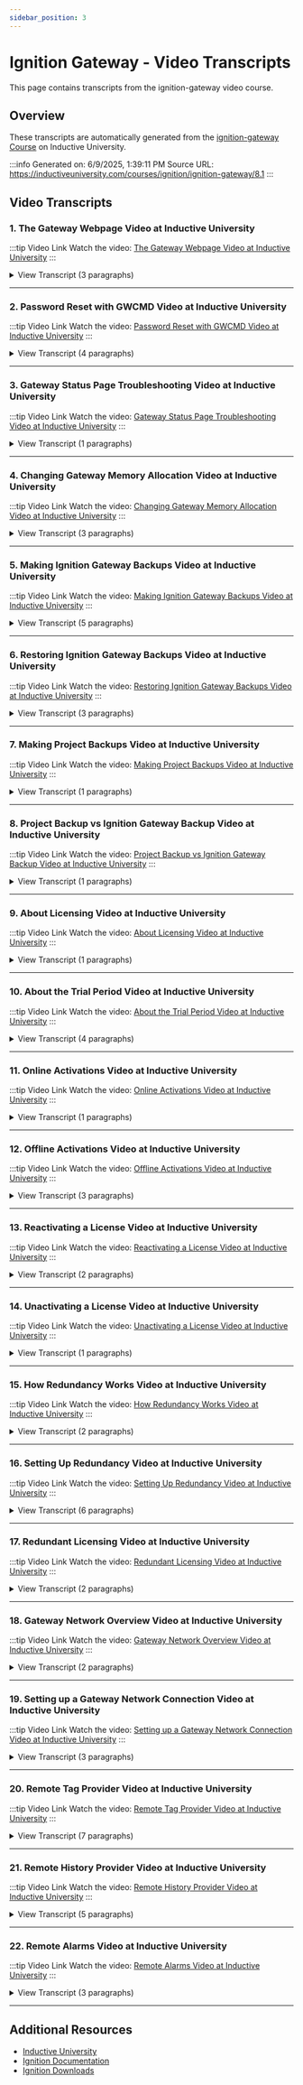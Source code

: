 ```yaml
---
sidebar_position: 3
---
```


# Ignition Gateway - Video Transcripts

This page contains transcripts from the ignition-gateway video course.

## Overview

These transcripts are automatically generated from the [ignition-gateway Course](https://inductiveuniversity.com/courses/ignition/ignition-gateway/8.1) on Inductive University.

:::info
Generated on: 6/9/2025, 1:39:11 PM
Source URL: https://inductiveuniversity.com/courses/ignition/ignition-gateway/8.1
:::

## Video Transcripts

### 1. The Gateway Webpage Video at Inductive University

:::tip Video Link
Watch the video: [The Gateway Webpage Video at Inductive University](https://inductiveuniversity.com/videos/the-gateway-webpage/8.1)
:::

<details>
<summary>View Transcript (3 paragraphs)</summary>

**[00:00]** [00:00]
                                    We are currently looking at the Gateway webpage which acts as a sort of hub for everything within the Ignition software. To get to the Gateway webpage, you need to navigate to the Gateway server's IP address :8088 or in our case if you're on the server itself, localhost:8088 will do just fine as well. Initially, you start out in the Home section where we have some different actions that we can take to get started with the software. Up here at the top, we have the Ignition Designer Launcher which you can download and launch to get started with designing your very first project. Next we have our Application Launchers which allow you to either download the Vision Client Launcher where you can launch and view your Vision projects or you can view your Perspective projects which will launch right within your web browser.

**[01:07]** [01:07]
                                    At the very bottom of the Home section, we have some helpful links that'll take you to various areas where you can learn more about Ignition such as our user manual or the Inductive University website where you're currently at right now. The next section is the Status section. The Status section typically needs a user to log in to the view this section so I'm going to log in with my admin user. Here we can get an idea of how our Ignition system is doing. This very first page here has some very general parts of the Ignition software. Each one of these parts would be highlighted red if there was an issue with it. We can also dive into some more specific sections on the left-hand side here such as looking at the Gateway system logs. The last section is the Configure section or Config for short.

**[02:02]** [02:02]
                                    The Configure section also requires a login but because I've already logged in from the previous section, I don't have to log in a second time. The Configure section is where you can manage all of the different parts of the Ignition software. We can add new users, set up new database connections, add device connections, all sorts of things are possible here within the Configure section of the Gateway. If you wanted to manage a specific system but you weren't sure on which page on the left here that the system was located in, then in this Overview page right here in the middle, we do have some common things that people like to do to help you get started. Additionally, on both the Status and Configure pages, on the bottom left-hand corner of the screen, there is a search bar where I can type in a search term and it'll let me know all of the places within the Gateway webpage where it finds that term.

</details>

---

### 2. Password Reset with GWCMD Video at Inductive University

:::tip Video Link
Watch the video: [Password Reset with GWCMD Video at Inductive University](https://inductiveuniversity.com/videos/password-reset-with-gwcmd/8.1)
:::

<details>
<summary>View Transcript (4 paragraphs)</summary>

**[00:00]** [00:00]
                                    In this lesson, we're going to take a look at how to reset our password when we're locked out of our ignition gateway. So for starters, I have an ignition gateway here and I'm unable to remember what 80 character pseudo random string my colleagues set the password to. So I'm going to go about resetting it. There are two key prerequisites to resetting your password. The first is that you'll need to be on the actual machine that ignition is installed on. So you should verify that you're on the right system before you proceed. The second thing is you'll need administrator access on this machine in order to reset the password. Since I have both of those things, I'll get started. The first thing I need to do is open up a command prompt. So I'll click my little start icon here and type in CMD to find the command prompt application. Then I'll right click on that application and select run as administrator. That step is very important. If you forget to run your command prompt as an administrator, you'll get access denied errors. Next we'll type CD, which is short for change directory and then I'll need to type in the path to my ignition install folder.

**[01:05]** [01:05]
                                    So C: \ Program Files\Inductive Automation\Ignition and then I'll hit enter. Now, one other note, before I proceed, I'm doing this on windows but if you're on a different operating system and the procedure is going to be pretty similar you'll open up a terminal application like Bash and navigate into your ignition install directory just like I've done here. Now that we found our install directory we're going to run the gateway command utility which is GWCMD.bat. In windows this is a batch  file in other operating systems it'll be a shell script that you can treat as an executable. Now I need to pass my little utility here, a command line argument to tell it what to do. If I want to find out what the options are, I can do -h and hit Enter and it'll show me the available options. So with that done, it looks like the right argument is -p. So I'll hit the Up arrow on my keyboard to pull up the previous command and change the argument to -p then hit Enter.

**[02:06]** [02:06]
                                    Now the interface is telling me that the password has been reset and I need to restart. It still happens that we can restart our gateway right from here by pulling up the previous command and doing -r. And with that, we'll navigate back over to our browser and wait, just a moment for our gateway to come back up. Once the gateway is back up, we're going to be prompted for new temporary credentials for the gateway. So how about I put admin and then password and then confirm password and then proceed and start my gateway. So now that I'm back in, I can go to my config tab here and then log in using my new credentials. So admin and then password. Now what this reset is actually done is created a new user source called temp as well as a new identity provider called temp.

**[03:08]** [03:08]
                                    The identity provider which is an ignition identity provider is pointing at that temp user source. And the user source just has my one user in it. So if I pull up my gateway security settings under security and then general, we'll see that our system identity provider has been changed to that temp provider. Now, this is built in such a way that the new provider and user source won't collide with any others on the system. We'll just generate a unique name for the temp provider if we find any collisions. On a final note we also give that one temporary user the administrator role which we use to gate the config section of the gateway web page as well as the designer by default. When you're ready to replace your temporary user with your permanent IDP and user source, you can do it all right from here.

</details>

---

### 3. Gateway Status Page Troubleshooting Video at Inductive University

:::tip Video Link
Watch the video: [Gateway Status Page Troubleshooting Video at Inductive University](https://inductiveuniversity.com/videos/gateway-status-page-troubleshooting/8.1)
:::

<details>
<summary>View Transcript (1 paragraphs)</summary>

**[00:00]** [00:00]
                                    The Status section of the Gateway webpage is a great tool that you can use when troubleshooting any issues with your Ignition system. On this first Overview page, our attention is immediately drawn to any areas that are having some issues. In this case, I can see that one of my database connections is faulted as well as my Gateway Network connection. Clicking on one of these will bring me to a new screen where I can see some more details about what's going on. Here, all of my database connections would be listed and I can see the status of each of them. In this case, my one database connection is errored out and I can actually click on the error message here to see more information. In this case, Ignition is failing to connect to the database and it's receiving a timeout, and it's telling me to verify some information to make sure it's correct. More than likely, I probably entered in the host name wrong and I would simply need to go back and correct that. On many of these more detailed pages, in the upper right-hand corner, there is a button that says Configuration. Clicking it will take you to the relevant Config section for the area that you are looking at. Because we were troubleshooting our database connection, that Configuration button took us to the Database Connections page in the Config section. Back in the Status section, it's important to note that the areas listed in the center here are only general areas of the Ignition system. In the tree on the left-hand side here, there are some more pages that take you to very specific systems. For example, if we look at the Gateway Scripts page, we can see all of the Gateway Scripts that are currently running within our Ignition system. This page lists out all of our Gateway Event scripts. In this case, we're looking at the Timer scripts because we're in the Timer tab and I can see that my one timer script has an error. Down at the bottom, there's a special logging section that will only log events for this particular area, in this case Gateway Event scripts. I can either find my issue in the Log Activity section or just like before, I can click on the error next to the script that I'm looking at and it's going to give me more information about what's causing that error. In this case, I know on line three of my script that the myVar object is not defined. All these error messages have a Copy button, making it really easy to copy the error out and send it to someone else.

</details>

---

### 4. Changing Gateway Memory Allocation Video at Inductive University

:::tip Video Link
Watch the video: [Changing Gateway Memory Allocation Video at Inductive University](https://inductiveuniversity.com/videos/changing-gateway-memory-allocation/8.1)
:::

<details>
<summary>View Transcript (3 paragraphs)</summary>

**[00:00]** [00:00]
                                    In the future, there may be some situations where you need to change the amount of memory allocated to Ignition. For example, perhaps you want to scale that amount of memory based on the size of your system, or you're trying to optimize response events. The process is easy. Like all pieces of software, the Ignition service is allocated a certain amount of memory or RAM that it's allowed to run with. To see how much your system is allowed to run with, we'll start on the homepage of your Ignition gateway and click on the Status tab. Now, select the Performance page. I'm only using a fraction of the available memory in my case. We can see here that our system is allowed to use 1024 megabytes, a little over one gigabyte of RAM. You might wanna add a little more wiggle room to utilize more of the server's memory, especially if your memory usage usually floats around the maximum allocated. If we wanted to change this maximum value for memory allocation, we would need to first go into the Ignition installation directory.

**[01:03]** [01:03]
                                    In this example, I'm working with a Windows machine, but the process is similar for MacOS or Linux. Here are the default installation directories for each operating system. Next, we'll need to find the Data directory inside the Ignition installation directory. Once we're in the Data directory, we can open up this configuration file -- the Ignition.conf file. Scroll down to the section called Wrapper Java Properties, and look for the property called Maximum Java Heap Size. The line below it called wrapper.java.maxmemory  is the line that we're going to update. Right now we're using about one gigabyte of RAM here, but because I have a 64-bit system, I can bump this up a little. Let's set it to use four gigabytes of RAM, or 4096 megabytes. The value is required to be in megabytes, and it should also be a multiple of eight. For the changes to take effect, I would then need to save this and restart my gateway. One important note of caution, though.

**[02:02]** [02:02]
                                    if the max memory here is set higher than what's currently available in the system, the Ignition service will stop and then fail to start again. It will also log an error in the wrapper.log file explaining why. If this happens, simply come back here to the Ignition.conf file, set the max memory to something more appropriate, save the file, and restart the gateway again. I've included links to the Gateway Configuration File reference, and the Ignition Default Installation Directories reference in the Ignition User Manual below this video. Please check out the articles for more details about the default installation directories and the configuration changes that can be made to the Ignition.conf file.

</details>

---

### 5. Making Ignition Gateway Backups Video at Inductive University

:::tip Video Link
Watch the video: [Making Ignition Gateway Backups Video at Inductive University](https://inductiveuniversity.com/videos/making-ignition-gateway-backups/8.1)
:::

<details>
<summary>View Transcript (5 paragraphs)</summary>

**[00:00]** [00:00]
                                    Creating a backup of your Ignition Gateway is super easy. In most instances, the gateway backup process takes about a minute and backs up everything you find in the ignition gateway. This includes your projects gateway settings, authentication profiles, tags, database connections, OPC and device connections, alarm pipelines, scripts, sequential function charts, reports and the image management library. Perspective custom assets, such as fonts, icons and themes are also included in a gateway backup. The only data not included in a gateway backup is the data stored in other pieces of software that ignition interacts with. This includes things like SQL databases and PLC programs for example. It is also important to note that items manually added to the ignition installation directory are also not included in a gateway backup and must be backed up separately. Now, how do I take an ignition gateway backup?

**[01:06]** [01:06]
                                    There are actually a few ways to do this. The easiest is through the ignition gateway web interface where I am currently. All I have to do is head to the configure page select the backup and restore menu and press the big blue button with a text, download backup. I will press it, and as you can see a file download is initiated, that's it. Once that file downloads, you will have a gateway backup in the form of a single GWBK file. This file will allow you to restore a copy of this ignition gateway into any other ignition server. This is very useful for things like cloning and ignition server, but most importantly you have a way to back up all of your ignition resources. For ignition gateways that are in constant development, it is often useful to have ignition take gateway backups automatically for you on a schedule. Luckily Ignition is capable of taking schedule gateway backups.

**[02:01]** [02:01]
                                    While still on the configure tab, if I head over to the gateway settings menu, I can scroll down and eventually find this schedule backup settings. Once enabled I'm able to choose a gateway backup file destination where all of my scheduled gateway backups will be saved to. I am also able to define my gateway backup schedule using a Unix crontab style scheduling string. By default schedule backups are taken every day at 1:15 AM. Finally, we can define a backup file retention count. This tells the system how many backup files to keep. Once this retention count is reached, the oldest gateway backup is pruned to make room for any new backup files. Ignition is also able to take gateway backups through its gateway command line utility. The gateway command line utility, provides a list of commands you can use to perform specific functions in an ignition gateway, invoking the gateway command utility or GWCMD for short can only be done for my command line.

**[00:00]** [00:00]
                                    [03:04]         So you will need to use a command line interface like terminal, PowerShell, command prompt, et cetera. I am currently on a window system. So let me grab my command prompt. With my command prompt open, I will need to navigate to the root directory of my ignition installation. I will do so by going CD followed by the path to my ignition installations root directory which I will paste from my clipboard here. Now that I am in my installations root directory I will type "GWCMD -b" which is the command to take a gateway back up and I will follow it with a path to the directory I want my gateway backup file to be stored. In my case, I want it to go to my documents, so I will go users, my username, documents, followed by my backup files name which I will name my backup and I will press enter.

**[04:03]** [04:03]
                                    After a few seconds, you will see a message telling you the gateway backup succeeded. As a side note, since we are asking the system to write a gateway backup file to my documents folder the command prompt will have to be ran with administrative privileges. This is true regardless of the command line interface you are using. As you can see there are various ways to trigger Ignition to take a gateway backup. Ultimately, any way you choose will lead to a way for you to get a copy of your entire gateway in its current state.

</details>

---

### 6. Restoring Ignition Gateway Backups Video at Inductive University

:::tip Video Link
Watch the video: [Restoring Ignition Gateway Backups Video at Inductive University](https://inductiveuniversity.com/videos/restoring-ignition-gateway-backups/8.1)
:::

<details>
<summary>View Transcript (3 paragraphs)</summary>

**[00:00]** [00:00]
                                    In this video, we're going to take a look at how to restore a Gateway Backup onto an Ignition Gateway. Restoring a Gateway Backup is actually quite simple. First, from our Gateway webpage, we need to navigate to the Configure section by clicking on the Config tab on the left. We'll go ahead and log in using my username and password. And then once here, we will navigate to the Backup Restore page under System on the left. Here, we can download a backup of our current gateway, which we do recommend you do before you restore a Gateway Backup. But we can also click on this Restore tab. Here we can set some options about how the Gateway Restore process will work. For example, we can restore this gateway Disabled, which means all projects and connections will be disabled upon the restore.

**[01:04]** [01:04]
                                    Or we could even choose to override the gateway name with a new one. We then need to choose our Gateway Backup file by clicking the Choose File button below and selecting a GWBK file for Gateway Backup. It is important to remember that when we restore a Gateway Backup, it will overwrite everything that is currently on the gateway, which is why we recommended taking a Gateway Backup prior to the restore. When you're sure that you want to do the restore, go ahead and click the Restore button down at the bottom. The Ignition Gateway will stop, restore our Gateway Backup, and then start again when it's done. And just like that, our Gateway Backup has been restored onto this Ignition Gateway. It is important to note that it is also possible to restore a Gateway Backup using the Ignition Gateway Command-line Utility.

**[02:04]** [02:04]
                                    This involves opening up a command prompt and typing in the proper Gateway command with a certain modifier. You can find more information about the Gateway Command-line Utility as well as all of the modifiers in our user manual.

</details>

---

### 7. Making Project Backups Video at Inductive University

:::tip Video Link
Watch the video: [Making Project Backups Video at Inductive University](https://inductiveuniversity.com/videos/making-project-backups/8.1)
:::

<details>
<summary>View Transcript (1 paragraphs)</summary>

**[00:00]** [00:00]
                                    Sometimes when working with Ignition resources, it may be necessary to take a backup of an individual project instead of the entire gateway. There are a few different ways to do this, so let's talk about each one a little bit. The first way that we're going to be taking a project backup is from the Gateway web page. So I have my Gateway web page up here and I'm in the Config section. From here I'm going to go to the Projects page. In here I'll see a list of all the projects on my gateway. So I'll find the project that I'd like to export, and then on the right-hand side I'll click More. And there are a couple of options here worth mentioning. The Copy option here will duplicate the project on our current gateway, and the Export option will allow us to download our project as a ZIP file, which we can take and restore onto a different gateway. So let's try that out. If I click Export here, we can see that my ZIP file has been downloaded. If I want to restore this University project onto a different gateway, I can just come back into this Projects page on that gateway, and then click Import project. And when I click Import project it will pull up a dialog where I can select which project file I'd like to upload, as well as specifying a project name, or overwrite existing projects with the same name. I don't need a second copy of the project on this gateway, so I'll just go ahead and click Cancel. By the way, one final note on these project exports, we can see that it's a ZIP file that's being downloaded. It might be tempting to think that the ZIP file contains the project export. In fact the ZIP file is the project export. So you don't need to extract out the contents of that ZIP file. You just upload the entire ZIP file when you import. One other note about importing and exporting project resources. The project export that I'm taking here can be restored onto the same version of Ignition or onto a later version of Ignition, but I can't take an 8.0.3 project and restore it onto a 7.9.1 gateway, for example. So now that we've talked about how to take project exports, let's also talk about the contents of our project export. So for this, I'm going to open up my Designer. One useful way of thinking about a project export is that everything in the project browser here on the left-hand side will be included in the export. So this means that my alarm notification pipelines and transaction groups and Perspective and Vision resources and reports from this project will be included in the backup. Notably absent are things like database connections, device connections, and tags. Only project resources will be included in a project backup. So keeping that in mind, while we're in the Designer here, there are a couple of other ways to back up project resources, specifically from the Designer. One of those ways is that I can come up to File at the top and then say Export. And what's different about this export is that I get this dialog appearing here which includes a list of all of my project resources, and I have the chance to pick and choose which ones I want to export. So whereas before we were taking what was called a full project export, meaning a total backup of everything in the project, from here we can take what's called a partial project export, meaning that we'll only export the resources that we pick. There is one final way of exporting project resources. So I'll go ahead and close out of this. Now suppose that I want to export my empty alarm pipeline here, and it's the only thing that I want to export. I don't care about anything else in the project, just this pipeline. I could do that from the interface that I was just in, but my other option is to find my project browser here, right-click on the pipeline, and say Export. You'll find that most project resources will have an export option on them allowing you to take a partial project export with just that resource included. These partial project exports will still be ZIP files. They'll still contain everything they need to run as a stand-alone project, but one option available to us in here is that with our project export handy, we can come to File, and say Import. So we can use these tools, both from the Gateway web page and the Designer here to easily transfer individual resources or entire projects from one gateway or project to another.

</details>

---

### 8. Project Backup vs Ignition Gateway Backup Video at Inductive University

:::tip Video Link
Watch the video: [Project Backup vs Ignition Gateway Backup Video at Inductive University](https://inductiveuniversity.com/videos/project-backup-vs-ignition-gateway-backup/8.1)
:::

<details>
<summary>View Transcript (1 paragraphs)</summary>

**[00:00]** [00:00]
                                    There's a big difference between Project backups and Ignition Gateway backups. And it's important to understand what these differences are. This way, when you go to take a backup, you can take the correct backup for what you need to use it for. An Ignition Gateway backup includes everything within the Gateway. All of your projects and the tags that they use. Your authentication profiles, database connections and even device connections. While it may be useful to have everything in a single backup, restoring a Gateway backup will overwrite all currently configured projects and settings within your Gateway. A Project backup includes things that are unique to the project, such as any vision or perspective resources, scripts, alarm pipelines, reports or transactions groups. When you restore a Project backup, you can add it as a new Project to the Gateway or merge it into an existing project on your Gateway. It will not overwrite any of your projects unless there is a naming conflict which it will ask you to resolve. Regardless of whether you're restoring a project or Gateway backup, it may be a good idea to take a backup of the project or Gateway you're restoring over. Just in case anything happens.

</details>

---

### 9. About Licensing Video at Inductive University

:::tip Video Link
Watch the video: [About Licensing Video at Inductive University](https://inductiveuniversity.com/videos/about-licensing/8.1)
:::

<details>
<summary>View Transcript (1 paragraphs)</summary>

**[00:00]** [00:00]
                                    In this video, we're going to learn about licensing. Licensing in ignition is actually quite simple. First, we need to log into the configure section of the gateway webpage. And then we need to go to the licensing page on the left. Here, we will see the license that we currently have applied to our gateway. You'll notice that there are two sections here, the applied licenses section shows us the license key that we currently have applied as well as all of the modules that make up that license. On the right hand side, there are also two buttons which we can use to refresh the license or remove the license. There is then a section called Effective License, which shows us the modules that are being licensed as part of this ignition system. This is dependent on the licensed modules that are installed on the gateway. It is also possible to add multiple licenses to your gateway, which is most often used for a module license from a third party developer. In the next videos, we will go over the trial period as well as how to apply a license.

</details>

---

### 10. About the Trial Period Video at Inductive University

:::tip Video Link
Watch the video: [About the Trial Period Video at Inductive University](https://inductiveuniversity.com/videos/about-the-trial-period/8.1)
:::

<details>
<summary>View Transcript (4 paragraphs)</summary>

**[00:00]** [00:00]
                                    In this video, we're going to talk about the trial timer. If you don't have a license applied to your Gateway, the Gateway will be in what's known as trial mode, a free two hour trial. During this two hour trial period, the full functionality of Ignition is available. You can create projects, connect to databases, create reports, launch your clients. Anything is possible within Ignition during the trial period. When that two hour trial period ends, there are certain things that will stop working within the Gateway. Your device connections will stop pulling tag data from your PLCs, you will be unable to launch Vision Clients and Perspective Sessions. You will be unable to execute reports among a few other things. However, we do still allow you to launch a designer and create a project. If you want to see your project in action and launch it in say a client or session, then you will need to reset the trial.

**[01:10]** [01:10]
                                    When you reset the trial timer, that timer gets reset back to two hours where you can continue to play around with the full functionality of Ignition. Resetting your trial is very simple and it all starts here in the Gateway webpage. You'll notice right up at the top we have our trial banner and my trial has currently expired. To reset my trial, I need to log in to my Gateway. And click this button on the right here and type in my username and password. Once I've logged in, you'll notice on the right-hand side, there is a reset trial button. Clicking that will add our two hours back to that trial timer. Now, I can add a license to my Gateway by going to the licensing page.

**[02:05]** [02:05]
                                    When I activate a license on the Gateway, if all modules that are installed are now licensed, the trial timer will go away because there is a license applied. However, it is possible to have a license applied and still have a trial timer. Let me apply a license really quick. You'll notice my license has now been applied, but I still have the trial timer up at the top. But this time it says licensed incomplete. In this case, I do have a license applied to my Gateway, but it does not license every single module that I have installed. And so that module is technically still in trial mode. I can see which modules are still in trial mode by clicking on this view modules button on the right of the trial banner.

**[03:04]** [03:04]
                                    It's going to take me to my modules page, where I can see that my SMS notification module is still in trial. In this case, when the trial timer ends only the unlicensed modules will stop working. So in this case, I will no longer be able to send out SMS notifications, but everything else in the Gateway will continue to work because they are fully licensed.

</details>

---

### 11. Online Activations Video at Inductive University

:::tip Video Link
Watch the video: [Online Activations Video at Inductive University](https://inductiveuniversity.com/videos/online-activations/8.1)
:::

<details>
<summary>View Transcript (1 paragraphs)</summary>

**[00:00]** [00:00]
                                    In this video, we're going to take a look at online activations. If your gateway server has internet access, you can do what's known as an online activation. To do so, you can go either to the licensing page on the left here or you can click on the activate ignition button on the right. Either way, it takes you to the licensing page where you can click on the activate license button and then type in your license key into the space provided before hitting the submit button. The gateway will confirm your internet connection where you can then just click the activate button. It will activate your gateway and you can see which modules are licensed. It is also possible to refresh your license if you've added some new modules to it by clicking on the refresh button to the right of the activation key.

</details>

---

### 12. Offline Activations Video at Inductive University

:::tip Video Link
Watch the video: [Offline Activations Video at Inductive University](https://inductiveuniversity.com/videos/offline-activations/8.1)
:::

<details>
<summary>View Transcript (3 paragraphs)</summary>

**[00:00]** [00:00]
                                    In this video, we're going to take a look at offline activation. If your gateway does not have an active internet connection, you will need to do what's known as an offline activation. We can do this by first going to our gateway webpage and going to the licensing page either by clicking the link on the left or this activate ignition button on the right of the trial mode banner. We can then click the activate license button down at the bottom and type in our license key before clicking on the submit button to the right. You will notice that the gateway cannot detect an internet connection. And so the only available option is to activate offline. Like it says here, access to a device with internet is required for this process.

**[01:01]** [01:01]
                                    So with that, let's go ahead and click the activate offline button. The first step of this process is to click on the download activation request button, which will download an activation message.text file. The second step then requires an internet connection. So here is where you would typically take that activation message.text file and transfer it to a computer that does have internet access. I'm simply going to re-enable my internet access on my computer here. With internet access, we then need to go to this link, which takes us to our website. This first section allows us to upload the activation message.text file that we downloaded earlier. I'll go ahead and hit the choose file button and select that text file. I then want to hit the upload activation file button.

**[02:00]** [02:00]
                                    And you'll notice when we do that, our website actually spits back a license.IPL file. We need to take this file back to the gateway webpage. So this is typically where a transfer from the computer with internet access back to the gateway server would occur. I'll go back to my gateway and complete step three, which requires that we select our license.IPL file and then click the activate button down at the bottom left to activate our gateway. Reloading the license also works a little bit differently when we have an offline gateway. Because the gateway is offline we can't simply click this reload button anymore. What we actually have to do is unactivate this gateway and then reactivate it using the offline unactivation and activation processes. You can learn more about the offline unactivation process in a future video.

</details>

---

### 13. Reactivating a License Video at Inductive University

:::tip Video Link
Watch the video: [Reactivating a License Video at Inductive University](https://inductiveuniversity.com/videos/reloading-a-license/8.1)
:::

<details>
<summary>View Transcript (2 paragraphs)</summary>

**[00:00]** [00:00]
                                    In this video, we are going to take a look at how to reactivate your license. In Ignition, it may sometimes be necessary to reactivate your license. Reactivating your license will pull in any recent changes that you've made to your license and update it on your gateway. You will notice that my license is currently incomplete and that's because I have a module installed that is not within my license. I can click on the button over on the right that says view modules in this license incomplete banner and that will take me to the status section of my gateway where I can figure out which modules are not activated by my license. In this case, we can see that my OMRON driver is not currently activated by my license.

**[01:00]** [01:00]
                                    Now I have recently purchased the OMRON driver module and have had it added to my license key so I'm going to go back to my configure section of the gateway and go to the licensing page where I can see my currently applied license. Here, I need to reactivate my license key so that it can pull in the updated version of my license which includes the OMRON driver. To reactivate the license, I simply need to go over to the right of my license key and click the reactivate button. You'll notice that my license has been reactivated, I can see the OMRON driver is now included in my license and the license incomplete banner has gone away. It is important to note that the reactivation process only works because the gateway has an active internet connection. If you do not have an active internet connection to your gateway you will first need to do an offline unactivation and then do an offline activation.

</details>

---

### 14. Unactivating a License Video at Inductive University

:::tip Video Link
Watch the video: [Unactivating a License Video at Inductive University](https://inductiveuniversity.com/videos/unactivating-a-license/8.1)
:::

<details>
<summary>View Transcript (1 paragraphs)</summary>

**[00:00]** [00:00]
                                    In this video, we're going to take a look at how we can unactivate a license from our gateway. To unactivate the license from our gateway, we would need to come into the Configure section of our gateway webpage. Once here, we can go to the Licensing page where we should see our applied license. To unactivate the license, we simply need to go to the right hand side and click on the Unactivate button which looks like a little trashcan symbol. Once we click on that, it will confirm that we want to unactivate our license from the gateway. I'll go ahead and click Yes. And this will have removed the license from the gateway as well as give it another grant in Inductive Automation servers. Now, because I had an internet connection here, the unactivation process happened automatically. But if I didn't have an internet connection, I would need to go through with offline unactivation. Offline unactivation is actually very similar to offline activation. The gateway will download an unactivation file that we need to bring to Inductive Automation's website to the Activate or Unactivate Ignition page. We can then upload that file to the Unactivate Ignition section and hit the Upload Unactivation Notice button. This will let Inductive Automation servers know that you have unactivated your gateway, and it will give the license key a new grant. Now, unactivating a license can be used to remove it from a gateway, but it is also typically used when transferring a license from one gateway to another. To transfer a license, you would simply need to unactivate it from the first gateway, and then go through the activation process with that same license on the new gateway. The unactivation process will give a grant back onto that license so that the new gateway can be fully licensed using that same license key.

</details>

---

### 15. How Redundancy Works Video at Inductive University

:::tip Video Link
Watch the video: [How Redundancy Works Video at Inductive University](https://inductiveuniversity.com/videos/how-redundancy-works/8.1)
:::

<details>
<summary>View Transcript (2 paragraphs)</summary>

**[00:00]** [00:00]
                                    Ignition redundancy supports a two node system, meaning there are two copies of the gateway running. One is designated as the master gateway and the other is the backup. If we review the architecture setup on my gateway here in the status overview screen, you'll notice I already have redundancy set up. My master gateway named Alpha is hosted locally, and my connected backup gateway is hosted on another computer. All systems are identical. This is because when changes are made on the master, they are queued up to be sent to the backup node and when the backup connects, it retrieves these updates or downloads a full system backup if it is too far out of date. The master node is responsible for all system configurations. The backup node will not allow you to edit properties. If the master system were to fail or the computer were to shut down, the system will automatically fail over to the backup system and continue running there.

**[01:03]** [01:03]
                                    All clients that are currently running will automatically switch over to the backup when a failover occurs, and there are many redundancy settings that you can alter that affect how a failover occurs, and what happens to the system when the master comes back up. One important thing to note about redundancy is that the gateways don't have to be installed on the same type of system. Meaning we could have one gateway via 64 bit and another one via 32 bit, or we can have our master via Windows machine and the backup of the Linux machine, although it is recommended to keep the operating systems the same, the only thing that needs to happen for redundancy is that the gateways need to be the same ignition version.

</details>

---

### 16. Setting Up Redundancy Video at Inductive University

:::tip Video Link
Watch the video: [Setting Up Redundancy Video at Inductive University](https://inductiveuniversity.com/videos/setting-up-redundancy/8.1)
:::

<details>
<summary>View Transcript (6 paragraphs)</summary>

**[00:00]** [00:00]
                                    <v Instructor>In this lesson,</v> we'll take a look at configuring redundancy across two different gateways. In my web browser here, I have two tabs with a separate gateway in each tab. I have beta, which is going to be the backup of the redundant pair, and I have alpha, which is going to be the master. Now, redundancy requires that I make some configuration changes on both gateways here. The order you do this in doesn't matter too much, but for the purposes of this example, I'm going to start with the alpha gateway, or the master gateway. So, on alpha here, I'll head over to the config section, and under the system header, I'll click on redundancy. The property that's ultimately responsible for whether or not a gateway is participating in redundancy is this mode property over here. By default, all Ignition gateways, when they're installed, are set with a mode of independent, which means they're not participating in redundancy at all. So, alpha here needs to be set with a mode of master to make it a master in a redundant pair.

**[01:04]** [01:04]
                                    So I'll click on the dropdown, and select master. I'll scroll down a little bit more on this page. And I did want to point out that there are master node settings and backup node settings. So these settings are only applied to this gateway, depending on the mode of the gateway. So because I'm going to set alpha as the master, the master node settings would be applied to it. The backup node settings would only be applied if this gateway was set to be a backup. But I'm actually not going to make any other changes. I'm just going to scroll on down and click save changes, and then I'll click confirm. And that's actually all we have to do to set up redundancy on the master gateway. It's pretty straightforward. Let's switch over to beta. I'll go to the config section on beta. Again, I'll go to the redundancy page, and I need to tell this gateway that it should be a backup, so I'll change the mode to backup. Now, in a redundant pair, the backup gateway is the one that's responsible for reaching out to the master. So, I need to tell my backup gateway here where the master is located. So I'll scroll down on this page, and under backup node settings, I need to set the master node address.

**[02:07]** [02:07]
                                    So in this field, I just need the network address of alpha. So I'll switch over to alpha, and I'm going to actually just copy the IP address here. I'll then switch back, and I'll paste the address into this field. Now, as far as the port goes, you may recognize this port if you've looked through our documentation, but the 80/60 port is the primary port our gateway network feature uses. So, the redundant pair will utilize the gateway network to communicate with each other, which is actually going to come up in just a moment. Now, I don't need to make any other changes here. We can scroll on down, and I'll click save changes. Now, before I click confirm here, now would be a good time to back up any work that's on this gateway that's going to become a backup. When synchronization occurs, this backup gateway here is going to lose all of its unique configuration. So if you've been any projects, or anything that you wanted to save, you would want to take either a project export, or go ahead and just take an entire gateway backup, if there are tags, or other gateway-level configurations you wanted to save, and maybe important into another gateway elsewhere.

**[03:13]** [03:13]
                                    Now, I don't have to worry about that, so I'll just click confirm. And changing a gateway to a backup does require a little bit of time, so I'll just speed this part up here. All right, so, now this gateway is set to be a backup. Now, how can we verify that this gateway is now a backup? Well, we can head over to status here, and on the overview page, once this page finishes loading its information, we can see that this gateway does have a peer. So if we look at those little boxes there, we can see that this is set as a backup, and it's supposed to have a master, but it can't find the master. For some reason, there's a communication problem. You probably also noticed that there's a gateway network connection problem down below. Well, that's because the two gateways can't talk on the gateway network. So, this is a problem you might run into, naturally, but with any sort of gateway network connection, out of the box, you need to approve connections across different gateways.

**[04:05]** [04:05]
                                    So when you're setting up redundancy, the backup gateway will make an implicit outgoing connection to the master gateway. So I just need to switch over to alpha here, and under config, I will go to gateway network settings, I'll click on incoming connections, and we can see, there is, in fact, a remote connection that's not approved. So, I'll just go ahead and approve this because I do recognize this connection. I'll confirm this, and there we go. So now it's approved. We can switch over to status here on alpha. And if we give it just a moment, and there we are. We now have our redundancy set up. Now, I'm looking at this page on alpha, or the master, but you'll see a similar page on the backup. Now, if I click on the peer box here, it does take us to the status section on the redundancy page, which has information about the redundant state. Now, you'll notice the peer is no longer connected. That's because the backup initiated a gateway restore. It's restarting itself right now, so that it can inherit all of the configurations from the master, which has to happen initially, just so the backup can become in sync with the master.

**[05:12]** [05:12]
                                    So if I go over to the beta tab here, I can actually refresh this page. This page is actually out of date now because the gateway is restarting. But if I click reload here in my browser, we can see that the gateway is starting. All right, now that we're back online, you're going to notice this gateway changed its name. This gateway, this backup gateway, is now called alpha. It's still considered a backup, but it inherited all of the other settings from the master gateway, except for the redundancy settings, of course. But that about wraps it up for redundancy. Now, any changes that are made to the master are going to be inherited automatically by the backup. And if the master goes down for any reason, the backup is here, ready to take over.

</details>

---

### 17. Redundant Licensing Video at Inductive University

:::tip Video Link
Watch the video: [Redundant Licensing Video at Inductive University](https://inductiveuniversity.com/videos/redundant-licensing/8.1)
:::

<details>
<summary>View Transcript (2 paragraphs)</summary>

**[00:00]** [00:00]
                                    In an earlier lesson, I showed you how to configure a redundancy across two different gateways, but I didn't talk about licensing. Now redundancy is actually a platform-level feature. It's not owned by one module, rather other modules utilize it. However, in a production environment, you're going to want a license on both the master as well as the backup, so you will need two licenses. The main reason for that is when a failover occurs, things switch over to the backup. If the backup doesn't have a license and the trial is expired, then none of the modules will run, which more or less invalidates the point of having redundancy in the first place. Now when you're purchasing a license from us, you do have the option to add on a redundant license, so it's basically a copy of the license you're purchasing, but it's intended for the backup gateway. I'm looking at my backup gateway here, which does have a license applied. If I look at the effective license, there's this backup true item that's being applied. Now in most cases, you don't really know, need to know what these details are or what they mean, but the backup one is kind of special in that it sort of marks this gateway as a backup only, so this gateway here can only ever be set to a backup mode in redundancy.

**[01:18]** [01:18]
                                    So if I go to, under the Config section here, if I go to the redundancy page, you can see that mode, which is normally a dropdown, is actually just statically set to backup. I can't change this, and that's because of the license, because that particular license has been applied to this gateway. For reference, I'm going to switch over to my master gateway, which is licensed right now, you don't see the little banner at the top here, but I am free to change the mode. So when you're configuring redundancy, if you can't change the mode of a gateway and there's a license applied, it's pretty safe to assume that the license is applying a mode.

</details>

---

### 18. Gateway Network Overview Video at Inductive University

:::tip Video Link
Watch the video: [Gateway Network Overview Video at Inductive University](https://inductiveuniversity.com/videos/gateway-network-overview/8.1)
:::

<details>
<summary>View Transcript (2 paragraphs)</summary>

**[00:00]** [00:00]
                                    The gateway network is a part of the ignition platform that allows two or more gateways to connect with one another and share data. By connecting gateways in the gateway network, it unlocks the ability to use ignitions distributed services, which can benefit systems that have multiple gateways spread out across their facility. Currently, there are four major systems that use the gateway network, and then there are security zones in service security, which helps to lock down each gateway in the gateway network and to keep them secure. First, we have remote tags, which are stored and executed on one gateway, but can be shared amongst any other gateways on the gateway network by setting up a remote tag provider on those remote gateways. Similarly, we have remote history providers, which allows you to store and query history data from any gateway in the gateway network. Next, we have remote alarms, which allows you to set up alarms remotely and utilize the alarm pipelines of any gateway in the gateway network, meaning you can set up alarms on tags in remote gateways, but have them use an alarm notification pipeline that is on a centrally located gateway. So then all of your alarm notifications happen in one central location.

**[01:20]** [01:20]
                                    Finally, one of the last major services to utilize the gateway network is the enterprise administration module. The enterprise administration module allows you to control and maintain multiple gateways from one central gateway called the controller. All connected through the Gateway Network.

</details>

---

### 19. Setting up a Gateway Network Connection Video at Inductive University

:::tip Video Link
Watch the video: [Setting up a Gateway Network Connection Video at Inductive University](https://inductiveuniversity.com/videos/setting-up-a-gateway-network-connection/8.1)
:::

<details>
<summary>View Transcript (3 paragraphs)</summary>

**[00:00]** [00:00]
                                    In this lesson, I'll demonstrate how to create a gateway network connection between two gateways. Setting this up is easy and simply requires two Ignition gateways on the same network. If I take a look at my web browser, I have two tabs open, one from my local gateway and the other from my remote gateway. I'll start on my local gateway by navigating to config, networking, and gateway network. This will open up the general settings page for the gateway network, which is where I can configure the basic rules for the system, including the security rules. For example, I can configure whether or not connections are required to use SSL. By default, this will be true, and that means that any incoming connections to this gateway that don't use SSL won't be allowed. If I scroll down, there's also the allow incoming connection setting, which determines the allowed direction of connections for this gateway. This also defaults to true, which means that this gateway will allow connections from other gateways. There's also the connection policy setting below it, which potentially further restricts which connections are allowed. By default, this only allows approved connections, which means that any incoming connections from other gateways need to be approved from the incoming connections tab before they're allowed.

**[01:14]** [01:14]
                                    If I scroll down some more, I can configure the ping settings for any potential incoming connections. Each of these settings will have a short description that goes along with it, but I'll link to our user manual page with additional information, including any changes to these settings that have occurred for the various 8.1 versions. Now that I've gone over the general settings, I'll create the actual connection. I'll do that by scrolling up and clicking the outgoing connections tab. Then I can click create new connection to connect to the remote gateway. Keep in mind, with the default settings, incoming and outgoing connections are allowed, so I could have also chosen to create a connection from the remote gateway and there'd be no difference in the end result. Since I'm connecting to the remote gateway, I'll enter its host name here, but I could also provide the IP address. Next is the port number. For SSL Connections, this is going to use the default port of 8060, but any non-SSL connections would use the default port of 8088.

**[02:07]** [02:07]
                                    By default, the use SSL setting will be set to true, which is good. If I accidentally unchecked this, my connection wouldn't work because of the required SSL setting that is still set to the default of true on my remote gateway. I'm gonna leave the rest of the settings at their default values for this connection, but I could configure things like the rate that the remote gateway is pinged at and the timeouts for web socket and HTTP connections. Since I'm not gonna change anything else, I'll click create. I'll see the connections show up here, but it'll say it's faulted because I'm not done yet. If you remember, in the general settings, by default, only approved connections are allowed, so I need to head over to my remote gateways gateway network page and go to the incoming connections tab and approve the connection. First, since I'm using SSL, I'll need to approve this certificate, and once that's approved, I'll approve the connection by clicking more and then approve. The status will then change to running, and if I switch back to my local gateway webpage, that will also say running, and now I have an active gateway network connection between my two gateways.

</details>

---

### 20. Remote Tag Provider Video at Inductive University

:::tip Video Link
Watch the video: [Remote Tag Provider Video at Inductive University](https://inductiveuniversity.com/videos/remote-tag-provider/8.1)
:::

<details>
<summary>View Transcript (7 paragraphs)</summary>

**[00:00]** [00:00]
                                    A Remote Tag Provider uses the Gateway Network to grab a tag provider from another gateway on the Gateway Network, allowing you to share tags between networked gateways. If we set up a Remote Tag Provider on Gateway A, it'll create a link to the specified tag provider on Gateway B and then be allowed to read and write to the tags that exist on Gateway B. However, Gateway B will still handle things like writing to A PLC, alarms, and history for those tags. A Remote Tag Provider allows tags to be shared between gateways without the need for additional OPC connections, for a more streamlined flow of data. Before we get started, you'll first need to ensure that you have two separate gateways. In addition, you'll need to make sure both of these gateways are connected through the gateway network. You can see that I have one gateway installed locally and one installed on a remote machine here. Since we have our prerequisites set up, we'll go to the Configure section of the local gateway.

**[01:07]** [01:07]
                                    Scroll down and go to Tags and Realtime, here on the left. If you already have some tag providers set up here, don't worry about it. Click the Create New Realtime Tag Provider link down below. Select the Remote Tag Provider option and go to the next page. Here we can see our remote gateway listed. If there were more gateways in our gateway network, they would also appear here, but since we only have the one, I'm going to make sure it's selected and hit the next button. This presents us with a list of the tag providers on that remote gateway. You'll notice that I only have the tag provider called Default and the tag provider called System. The System Provider includes all of the gateway's built-in system tags. Since the default tag provider holds the tags I'm trying to access, I'm going to choose default as my tag provider and click the next button. This last page is where we can customize exactly how this tag provider works.

**[02:04]** [02:04]
                                    Since my remote gateway's name is Remote Gateway and the tag provider is default, it combined those elements to create this new name. If you'd prefer to use something different, you can change that to a custom name. And here you can see the gateway and provider sections got filled in automatically based on my choices from before. These are also customizable, if you'd like to use something else. Here in the history setting section, we can choose how we want to handle history that may already be set up on some of the tags. In this simple example, there are two gateways on the same network, and the tags we want to access from Gateway A, our local gateway, actually live on Gateway B, our remote gateway. If we set up a remote tag provider on Gateway A, it will request the tag information from Gateway B. B will query the records from its database, process the records, then send the results back over to the requesting gateway. Normally, tag history queries are sent through the Gateway Network, but I can also choose to send them directly to the database if I have a connection to the database on my local machine that the Remote Gateway is using.

**[03:14]** [03:14]
                                    This graphic shows the flow of information directly from the database to the querying gateway, if database is selected instead of Gateway Network. When set to database, history requests will run against the database directly. In this scenario, the requesting gateway then processes the data. If the local gateway is connected to the database, then you can use these settings down here to identify that database connection after setting the history access mode to database. Since we're not using the database for this demonstration, I'll keep the dropdown set to Gateway Network. I can also choose how alarms are going to be handled with these tags. Alarms can either be queried through the Gateway network when necessary, or they can be directly subscribed to, which will usually be faster, but it will use more memory than queried mode.

**[04:04]** [04:04]
                                    If you click on the advanced properties checkbox, it will reveal some new properties that I'd like to draw attention to for just a moment. In version 8.1.34 of Ignition, the Enable Tag Reference Tracker Store option was added. This enables the storing of tag reference entries to a database on the local gateway for analysis in a designer. Its default value is true. In version 8.1.4, Allow Backfill Data became another new option. This is set to false by default so that each value is processed fully as it arrives, but if this is enabled, data will be allowed to arrive out of order from the source. Data from the past will be stored to history, but will not be used for alarms, scripts, or subscriptions. Once we have all of our options set, we can go ahead and click Create New Realtime Tag Provider. You can see that it is now created our new remote provider. Let's take a look at those tags in the designer.

**[05:06]** [05:06]
                                    I already have a pair of designers open, one for my local gateway and one for my remote gateway. The first thing we need to do is make sure that Read-Write mode is enabled for both. On the remote gateway, we can take a look at the tag provider called default to see what kind of tags we would expect in the remote provider that we just set up on our local gateway. My local gateway doesn't have any native tags for the purposes of this demonstration. In the local gateway's designer, we can use this dropdown to select our remote tag provider. It has the same tags as the tag provider called Default in the Remote Gateway. If the value of this tag were to change in the remote gateway, you'll notice that it also updates on the remote tag provider on the local gateway. When you try to change a tag from the remote tag provider on the local gateway, though, you get an error message and it says Access Denied.

**[06:03]** [06:03]
                                    This is because of the way I have my Service Security and Security Zones set up right now. This connection is read-only. To learn more about Service Security, please watch our Security Zones and Service Security video. You'll find a link in the resources below. Once I've set up security properly to allow Read-Write access, I can close this error and enter a new value into the tag on the remote tag provider in my local gateway. It also updates in the actual tag provider on my remote gateway. While it may look like the tags are storing history here, the tags are actually on the remote gateway and storing history using the remote gateway's history providers. The tags are going to be stored and executed from the remote gateway where the tags actually live and originate. If I create or delete a tag on this remote tag provider in my local gateway, that tag will actually be created or deleted on the provider that they originate from on the remote gateway.

</details>

---

### 21. Remote History Provider Video at Inductive University

:::tip Video Link
Watch the video: [Remote History Provider Video at Inductive University](https://inductiveuniversity.com/videos/remote-history-provider/8.1)
:::

<details>
<summary>View Transcript (5 paragraphs)</summary>

**[00:00]** [00:00]
                                    A remote history provider allows us to use the history provider of another gateway as well as its corresponding database connection. While it's fairly simple to set up, we first need to make sure that we have at least two gateways. I have this one here named controller, which is installed locally and one installed remotely on another machine. Additionally, we need to ensure that both of them are connected to each other through the gateway network. We then can scroll down on our configure section to the history page under the tag section. As you can see, I currently have one historical tag provider defined. This is because historical tag providers are automatically added whenever we set up a new database connection. This tells us I have a MariaDB connected to this gateway. Let's imagine I didn't have a database connection configured on this gateway. I do have a database connection on my remote gateway, and we can use that one. Because we are making a remote history provider, we don't need to connect this local gateway directly to the database and add another connection to it.

**[01:09]** [01:09]
                                    We can click the create new historical tag provider link to get started. First we want to select the remote history provider option and click the next button at the bottom. Then we wanna make sure our remote gateway is properly selected. If we have multiple gateways in our gateway network, they would show up here as well. Once the proper gateway is selected, we're going to want to hit the next button at the bottom. We then want to select the proper history provider. The remote gateway's history provider and corresponding database connection is called MariaDB. I'm going to select that one and then click the next button at the bottom. We can give our history provider a unique name and we also should confirm that the remote gateway name and the remote history provider name are both correct. Finally, we need to decide if we want to allow storage on this history provider. If this setting is unchecked, we will only be able to read historical data coming from the history provider of the remote gateway.

**[02:07]** [02:07]
                                    Keeping it checked allows us to both read and store history to the history provider. I'm going to leave it checked and then click the button at the bottom that says, create new historical tag provider. You may have noticed that right away it says that storage is faulted. This is because by default, the service security settings of any gateway will only allow read access to any of its providers, and because we kept the allow storage setting checked, it is not able to properly store data there because the gateway is preventing it. If you have never created security zones or set up any service security, you may run into this issue. To fix it, we're simply going to go into the remote gateway and go down to the service security within the configure tab. Then we want to go into the security zone that defines our local gateway. I'll scroll down to the history provider access section. You'll notice that the default profile access is set to query only. I'm going to want to query and store data to my history provider, so I'm going to set this setting to query and storage.

**[03:08]** [03:08]
                                    Once that's set, we're going to scroll down and click the save button and then go back to our local gateway. I can edit the remote history provider and save it with no changes to reinitialize it. You'll notice now it's running just fine. Now that's set up, I can set history on some tags using the remote history provider. Let's go ahead and open up a designer. I can then go and edit this tag named history tag and go down to the history section. When I choose to enable history and select a storage provider you can see my remote gateway database connection is now selectable. I'll go ahead and click on, okay. In addition, I can also set up tag history bindings using that historical provider, say from the data property of this table on my window. I'll go ahead and select it and I'll click on the chain link icon next to its data property. You can see when I go to the tag history binding, my remote gateway provider is there as well.

**[04:03]** [04:03]
                                    This can be used for things like tables, charts, and even in reports. With remote history providers, I can set up a database at one central location and have all of my historical data funnel through that gateway. This way, I don't have to worry about setting up a database in every single one of my gateways, and I can also view the historical data of any gateway from any other gateway in the network.

</details>

---

### 22. Remote Alarms Video at Inductive University

:::tip Video Link
Watch the video: [Remote Alarms Video at Inductive University](https://inductiveuniversity.com/videos/remote-alarms/8.1)
:::

<details>
<summary>View Transcript (3 paragraphs)</summary>

**[00:00]** [00:00]
                                    In this lesson, we'll look at remote alarming. Remote alarming allows one gateway to utilize the alarm notification capabilities of another gateway via the gateway network. I've already done some setup on my end to prepare for this, but in order to get this to work on your end, you'll need to meet the following prerequisites. You'll need two Ignition gateways, those gateways need to be connected via the gateway network, and each gateway will need to have the alarm notification module installed. My remote gateway also has other modules installed that my local gateway does not, but we'll see that in a moment. I want my local gateway to be able to utilize the other gateways alarming capabilities. To get started, I'll navigate to my local gateway's config page, scroll down to alarming, and then click notification. Next, I'll click Create New Alarm Notification Profile. The next page will show the available notification profile options I have on this gateway. This gateway is only able to create email notifications as I don't have the SMS or voice notification modules installed.

**[01:03]** [01:03]
                                    However, if I choose a remote notification profile, I can choose the remote gateway that's connected to this local gateway via the Gateway Network, and then I have access to any of the notification profiles that have been configured on that remote gateway. My remote gateway has the SMS and Voice notification modules installed and already has a profile created for email SMS and Voice. So each of those profiles are available to me here on my local gateway. I'll select the SMS notification profile and click next. This next page contains the settings for this remote profile. It pre-populates a name based on the connected gateway and the notification profile that was selected, which can be seen and changed in the remote gateway section. There are also some advanced properties for the delay between retries of a failed synchronization and for the size of the queued alarm transitions. I'm gonna leave these alone and create the profile, and then I'll see a running remote notification profile that gives me SMS notification capabilities on this gateway thanks to remote profiles.

**[02:02]** [02:02]
                                    Now that the profile is set up, I'll switch to the designer for my local gateway to show how to utilize this profile. First, I'll navigate to the alarm notification pipelines where I have an existing pipeline with a notification block. I can click the notification dropdown and choose the remote profile that I just created to use SMS notification in this pipeline. Furthermore, if I open up an alarm on one of my tags, I can choose one of the notification pipeline dropdowns and select any of the pipelines I have configured on this gateway, as well as any that are configured on the remote gateway. These features allow you to set up any hardware or software that you need on a central gateway, and then utilize those resources on any remote gateways via the Gateway Network.

</details>

---

## Additional Resources

- [Inductive University](https://inductiveuniversity.com/)
- [Ignition Documentation](https://docs.inductiveautomation.com/)
- [Ignition Downloads](https://inductiveautomation.com/downloads/)
